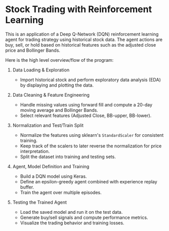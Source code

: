 # Stock Trading with Reinforcement Learning 

This is an application of a Deep Q-Network (DQN) reinforcement learning agent for trading strategy using historical stock data. The agent actions are buy, sell, or hold based on historical features such as the adjusted close price and Bollinger Bands.

Here is the high level overview/flow of the program:

1. Data Loading & Exploration

    - Import historical stock and perform exploratory data analysis (EDA) by displaying and plotting the data.

1. Data Cleaning & Feature Engineering

    - Handle missing values using forward fill and compute a 20-day moving average and Bollinger Bands.
    - Select relevant features (Adjusted Close, BB-upper, BB-lower).

1. Normalization and Test/Train Split

    - Normalize the features using sklearn's `StandardScaler` for consistent training.
    - Keep track of the scalers to later reverse the normalization for price interpretation.
    - Split the dataset into training and testing sets.

1. Agent, Model Definition and Training

    - Build a DQN model using Keras.
    - Define an epsilon-greedy agent combined with experience replay buffer.
    - Train the agent over multiple episodes.

1. Testing the Trained Agent

    - Load the saved model and run it on the test data.
    - Generate buy/sell signals and compute performance metrics.
    - Visualize the trading behavior and training losses.
